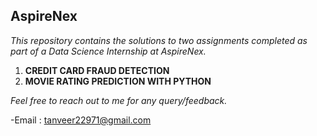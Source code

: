 ## AspireNex
<i> This repository contains the solutions to two assignments completed as part of a Data Science Internship at AspireNex. </i>

1. **CREDIT CARD FRAUD DETECTION**
2. **MOVIE RATING PREDICTION WITH PYTHON**

<i>Feel free to reach out to me for any query/feedback.</i>

-Email : tanveer22971@gmail.com
